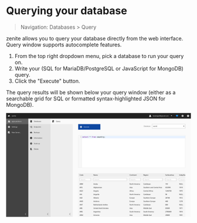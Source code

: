 # Querying your database

> Navigation: Databases > Query

zenite allows you to query your database directly from the web interface. Query window supports autocomplete features.

1. From the top right dropdown menu, pick a database to run your query on.
2. Write your (SQL for MariaDB/PostgreSQL or JavaScript for MongoDB) query.
3. Click the "Execute" button.

The query results will be shown below your query window (either as a searchable grid for SQL or formatted syntax-highlighted JSON for MongoDB).

![alt text](https://raw.githubusercontent.com/zenite-docs/zenite-docs.github.io/master/_images/query.png "Query")